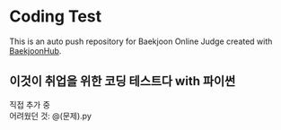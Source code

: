 # Coding Test
This is an auto push repository for Baekjoon Online Judge created with [BaekjoonHub](https://github.com/BaekjoonHub/BaekjoonHub).

## 이것이 취업을 위한 코딩 테스트다 with 파이썬
직접 추가 중  
어려웠던 것: @(문제).py
